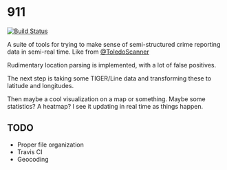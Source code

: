 # 911

[![Build Status](https://travis-ci.org/willcodeforfoo/911.png?branch=master)](https://travis-ci.org/willcodeforfoo/911)

A suite of tools for trying to make sense of semi-structured crime reporting data in semi-real time. Like from [@ToledoScanner](http://twitter.com/ToledoScanner)

Rudimentary location parsing is implemented, with a lot of false positives.

The next step is taking some TIGER/Line data and transforming these to latitude and longitudes.

Then maybe a cool visualization on a map or something. Maybe some statistics? A heatmap? I see it updating in real time as things happen.

## TODO

* Proper file organization
* Travis CI
* Geocoding
